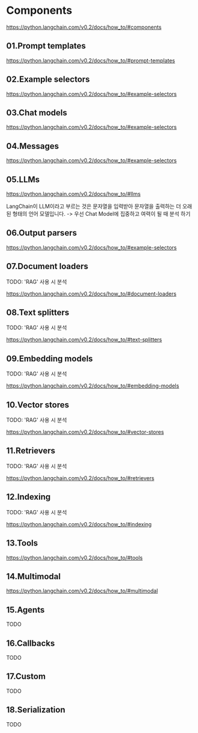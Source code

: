 # Components

<https://python.langchain.com/v0.2/docs/how_to/#components>

## 01.Prompt templates

<https://python.langchain.com/v0.2/docs/how_to/#prompt-templates>

## 02.Example selectors

<https://python.langchain.com/v0.2/docs/how_to/#example-selectors>

## 03.Chat models

<https://python.langchain.com/v0.2/docs/how_to/#example-selectors>

## 04.Messages

<https://python.langchain.com/v0.2/docs/how_to/#example-selectors>

## 05.LLMs

<https://python.langchain.com/v0.2/docs/how_to/#llms>

LangChain이 LLM이라고 부르는 것은 문자열을 입력받아 문자열을 출력하는 더 오래된 형태의 언어 모델입니다. -> 우선 Chat Model에 집중하고 여력이 될 때 분석 하기

## 06.Output parsers

<https://python.langchain.com/v0.2/docs/how_to/#example-selectors>

## 07.Document loaders

TODO: 'RAG' 사용 시 분석

<https://python.langchain.com/v0.2/docs/how_to/#document-loaders>

## 08.Text splitters

TODO: 'RAG' 사용 시 분석

<https://python.langchain.com/v0.2/docs/how_to/#text-splitters>

## 09.Embedding models

TODO: 'RAG' 사용 시 분석

<https://python.langchain.com/v0.2/docs/how_to/#embedding-models>

## 10.Vector stores

TODO: 'RAG' 사용 시 분석

<https://python.langchain.com/v0.2/docs/how_to/#vector-stores>

## 11.Retrievers

TODO: 'RAG' 사용 시 분석

<https://python.langchain.com/v0.2/docs/how_to/#retrievers>

## 12.Indexing

TODO: 'RAG' 사용 시 분석

<https://python.langchain.com/v0.2/docs/how_to/#indexing>

## 13.Tools

<https://python.langchain.com/v0.2/docs/how_to/#tools>

## 14.Multimodal

<https://python.langchain.com/v0.2/docs/how_to/#multimodal>

## 15.Agents

TODO

## 16.Callbacks

TODO

## 17.Custom

TODO

## 18.Serialization

TODO
